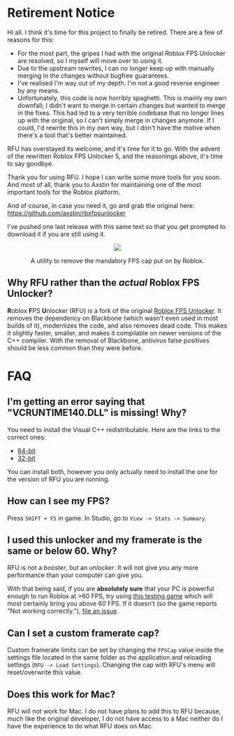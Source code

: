 # Retirement Notice
Hi all. I think it's time for this project to finally be retired. There are a few of reasons for this:

- For the most part, the gripes I had with the original Roblox FPS Unlocker are resolved, so I myself will move over to using it.
- Due to the upstream rewrites, I can no longer keep up with manually merging in the changes without bugfree guarantees.
- I've realised I'm way out of my depth. I'm not a good reverse engineer by any means.
- Unfortunately, this code is now horribly spaghetti. This is mainly my own downfall; I didn't want to merge in certain changes but wanted to
merge in the fixes. This had led to a very terrible codebase that no longer lines up with the original, so I can't simply merge in changes
anymore. If I could, I'd rewrite this in my own way, but I don't have the motive when there's a tool that's better maintained.

RFU has overstayed its welcome, and it's time for it to go. With the advent of the rewritten Roblox FPS Unlocker 5, and the reasonings above,
it's time to say goodbye.

Thank you for using RFU. I hope I can write some more tools for you soon. And most of all, thank you to Axstin for maintaining one of the
most important tools for the Roblox platform.

And of course, in case you need it, go and grab the original here: https://github.com/axstin/rbxfpsunlocker

I've pushed one last release with this same text so that you get prompted to download it if you are still using it.

<p align="center">
  <img src="https://raw.githubusercontent.com/LewisTehMinerz/RFU/master/repository-banner.png">
</p>
<p align="center">
  A utility to remove the mandatory FPS cap put on by Roblox.
</p>

## Why RFU rather than the *actual* Roblox FPS Unlocker?
**R**oblox **F**PS **U**nlocker (RFU) is a fork of the original [Roblox FPS Unlocker](https://github.com/axstin/rbxfpsunlocker). It removes
the dependency on Blackbone (which wasn't even used in most builds of it), modernizes the code, and also removes dead code. This makes it
slightly faster, smaller, and makes it compilable on newer versions of the C++ compiler. With the removal of Blackbone, antivirus false
positives should be less common than they were before.

# FAQ
## I'm getting an error saying that "VCRUNTIME140.DLL" is missing! Why?
You need to install the Visual C++ redistributable. Here are the links to the correct ones:
* [64-bit](https://aka.ms/vs/16/release/vc_redist.x64.exe)
* [32-bit](https://aka.ms/vs/16/release/vc_redist.x86.exe)

You can install both, however you only actually need to install the one for the version of RFU you are running.

## How can I see my FPS?
Press `SHIFT + F5` in game. In Studio, go to `View -> Stats -> Summary`.

## I used this unlocker and my framerate is the same or below 60. Why?
RFU is not a *booster*, but an *unlocker*. It will not give you any more performance than your computer can give you.

With that being said, if you are **absolutely sure** that your PC is powerful enough to run Roblox at >60 FPS, try using
[this testing game](https://www.roblox.com/games/5885482504/-) which will most certainly bring you above 60 FPS. If it doesn't (so the game
reports "Not working correctly."), [file an issue](https://github.com/LewisTehMinerz/RFU/issues).

## Can I set a custom framerate cap?
Custom framerate limits can be set by changing the `FPSCap` value inside the settings file located in the same folder as the application
and reloading settings (`RFU -> Load Settings`). Changing the cap with RFU's menu will reset/overwrite this value.

## Does this work for Mac?
RFU will not work for Mac. I do not have plans to add this to RFU because, much like the original developer, I do not have access to a Mac
neither do I have the experience to do what RFU does on Mac.
